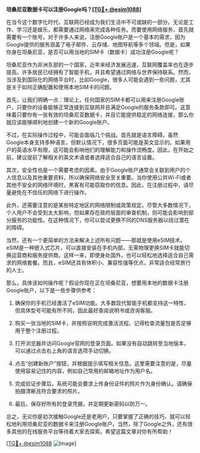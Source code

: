 **坦桑尼亚数据卡可以注册Google吗？[[TG💪+ @esim1088](https://t.me/s/esim1088)]**

在当今这个数字化时代，互联网已经成为我们生活中不可或缺的一部分。无论是工作、学习还是娱乐，都需要通过网络来完成各种任务。而要使用网络服务，首先就需要有一个账号。对于许多人来说，注册Google账户是一个基本的需求，因为Google提供的服务涵盖了电子邮件、云存储、地图导航等多个领域。但是，如果你身在坦桑尼亚，是否可以用当地的SIM卡（数据卡）成功注册Google呢？

坦桑尼亚作为非洲东部的一个国家，近年来经济发展迅速，互联网覆盖率也在逐步提高。许多居民已经拥有了智能手机，并且希望通过网络与世界保持联系。然而，当涉及到国际化的网络平台时，比如Google，很多人可能会遇到一些问题，尤其是关于如何正确配置和使用本地SIM卡的问题。

首先，让我们明确一点：理论上，任何国家的SIM卡都可以用来注册Google账户，只要你的设备能够正常连接到互联网并且满足Google的服务条款即可。这意味着只要你有一张有效的坦桑尼亚数据卡，并且它能提供稳定的网络连接，那么你就应该能够顺利地创建一个新的Google账户。

不过，在实际操作过程中，可能会面临几个挑战。首先就是语言障碍。虽然Google本身支持多种语言，但默认情况下，很多页面可能是英文显示的。如果用户的英语水平有限，这可能会影响他们的理解能力和操作流畅度。因此，在开始之前，建议提前了解相关的英文术语或者选择适合自己的语言设置。

其次，安全性也是一个需要考虑的因素。由于Google账户通常会关联到用户的个人信息以及其他重要资料，所以确保网络安全至关重要。当你使用公共Wi-Fi或者其他不安全的网络环境时，黑客有可能窃取你的信息。因此，在注册过程中，请尽量避免在不信任的网络下进行操作。

此外，还需要注意的是某些特定地区的网络限制或政策规定。尽管大多数情况下，个人用户不会受到太大影响，但如果存在政府层面的审查机制，则可能会影响到部分服务的功能性。在这种情况下，你可以尝试更换不同的DNS服务器以绕过潜在的障碍。

当然，还有一个更简单的方法来解决上述所有问题——那就是使用eSIM技术。eSIM是一种嵌入式芯片，可以直接安装在手机内部，无需物理更换SIM卡就能切换运营商和服务提供商。这样一来，即使身处国外，也可以轻松地选择适合自己需求的网络套餐。而且，eSIM还具有体积小、兼容性强等优点，非常适合经常旅行的人士。

那么，具体该如何操作呢？假设你现在正在坦桑尼亚，想要用本地的数据卡注册Google账户，以下是一些步骤供参考：

1. 确保你的手机已经激活了eSIM功能。大多数现代智能手机都支持这一特性，但具体型号可能有所不同，因此最好查阅说明书或咨询客服。
   
2. 购买一张当地的SIM卡，并按照说明完成激活流程。记得检查流量包是否足够用于整个注册过程。

3. 打开浏览器并访问Google官网的登录页面。如果没有自动跳转至当地版本，可以通过点击右上角的语言选项手动切换。

4. 点击“创建新账户”按钮，并根据提示填写相关信息。这里需要注意的是，尽量使用容易记住的内容，例如自己常用的邮箱地址作为用户名。

5. 完成验证步骤后，系统可能会要求上传身份证件的照片作为身份确认。请确保拍摄清晰且符合要求的照片。

6. 最后，保存好所有的登录凭据，并定期更新密码以防万一。

总之，无论你是初次接触Google还是老用户，只要掌握了正确的技巧，就可以轻松地利用坦桑尼亚的数据卡来注册Google账户。当然，除了Google之外，还有很多其他的在线服务平台等待着大家去探索。希望这篇文章对你有所帮助！

[[TG💪+ @esim1088](https://t.me/s/esim1088) ![Image](https://i.postimg.cc/4NQfJmqS/Snipaste-2025-05-13-00-14-12.png)]